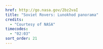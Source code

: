 ```yaml
---
href: http://go.nasa.gov/2bz2vaI
title: "Soviet Rovers: Lunokhod panorama"
credits:
  - "Courtesy of NASA"
timecodes:
  - "02:03"
sort_order: 21
---
```

